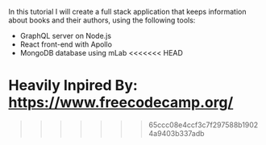 In this tutorial I will create a full stack application that keeps information about books and their authors, using the following tools:
- GraphQL server on Node.js
- React front-end with Apollo
- MongoDB database using mLab
<<<<<<< HEAD

Heavily Inpired By:
https://www.freecodecamp.org/
=======
>>>>>>> 65ccc08e4ccf3c7f297588b19024a9403b337adb
